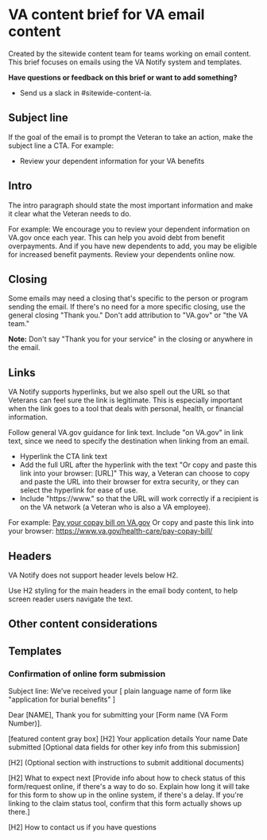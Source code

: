 # VA content brief for VA email content

Created by the sitewide content team for teams working on email content. This brief focuses on emails using the VA Notify system and templates.

**Have questions or feedback on this brief or want to add something?**
- Send us a slack in #sitewide-content-ia.

## Subject line

If the goal of the email is to prompt the Veteran to take an action, make the subject line a CTA.
For example:
- Review your dependent information for your VA benefits

## Intro
The intro paragraph should state the most important information and make it clear what the Veteran needs to do.

For example:
We encourage you to review your dependent information on VA.gov once each year. This can help you avoid debt from benefit overpayments. And if you have new dependents to add, you may be eligible for increased benefit payments. Review your dependents online now.

## Closing
Some emails may need a closing that's specific to the person or program sending the email. If there's no need for a more specific closing, use the general closing "Thank you." Don't add attribution to "VA.gov" or "the VA team."

**Note:** Don't say "Thank you for your service" in the closing or anywhere in the email.

## Links
VA Notify supports hyperlinks, but we also spell out the URL so that Veterans can feel sure the link is legitimate. This is especially important when the link goes to a tool that deals with personal, health, or financial information. 

Follow general VA.gov guidance for link text. Include "on VA.gov" in link text, since we need to specify the destination when linking from an email.

- Hyperlink the CTA link text
- Add the full URL after the hyperlink with the text "Or copy and paste this link into your browser: [URL]" This way, a Veteran can choose to copy and paste the URL into their browser for extra security, or they can select the hyperlink for ease of use.
- Include "https://www." so that the URL will work correctly if a recipient is on the VA network (a Veteran who is also a VA employee).

For example:
[Pay your copay bill on VA.gov](https://www.va.gov/health-care/pay-copay-bill/)
Or copy and paste this link into your browser: https://www.va.gov/health-care/pay-copay-bill/

## Headers
VA Notify does not support header levels below H2. 

Use H2 styling for the main headers in the email body content, to help screen reader users navigate the text. 

## Other content considerations

## Templates

### Confirmation of online form submission

Subject line: We’ve received your [ plain language name of form like "application for burial benefits" ]

Dear [NAME],
Thank you for submitting your [Form name (VA Form Number)].

[featured content gray box]
[H2] Your application details
Your name
Date submitted
[Optional data fields for other key info from this submission]

[H2] (Optional section with instructions to submit additional documents)

[H2] What to expect next
[Provide info about how to check status of this form/request online, if there's a way to do so. Explain how long it will take for this form to show up in the online system, if there's a delay. If you're linking to the claim status tool, confirm that this form actually shows up there.]

[H2] How to contact us if you have questions
